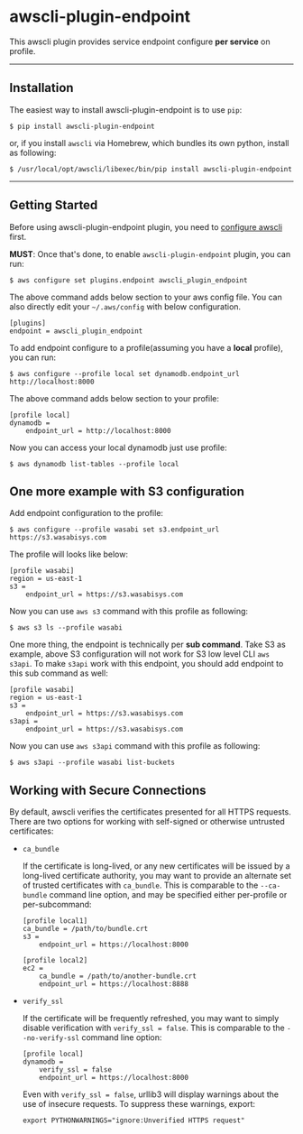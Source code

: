 awscli-plugin-endpoint
=============

This awscli plugin provides service endpoint configure **per service** on profile.

------------
Installation
------------

The easiest way to install awscli-plugin-endpoint is to use `pip`:

    $ pip install awscli-plugin-endpoint

or, if you install `awscli` via Homebrew, which bundles its own python, install as following:

    $ /usr/local/opt/awscli/libexec/bin/pip install awscli-plugin-endpoint


---------------
Getting Started
---------------

Before using awscli-plugin-endpoint plugin, you need to [configure awscli](http://docs.aws.amazon.com/cli/latest/userguide/cli-chap-getting-started.html) first.

**MUST**: Once that's done, to enable `awscli-plugin-endpoint` plugin, you can run:

    $ aws configure set plugins.endpoint awscli_plugin_endpoint

The above command adds below section to your aws config file. You can also directly edit your `~/.aws/config` with below configuration.

    [plugins]
    endpoint = awscli_plugin_endpoint

To add endpoint configure to a profile(assuming you have a **local** profile), you can run:

    $ aws configure --profile local set dynamodb.endpoint_url http://localhost:8000

The above command adds below section to your profile:

    [profile local]
    dynamodb =
        endpoint_url = http://localhost:8000

Now you can access your local dynamodb just use profile:

    $ aws dynamodb list-tables --profile local

## One more example with S3 configuration

Add endpoint configuration to the profile:

    $ aws configure --profile wasabi set s3.endpoint_url https://s3.wasabisys.com

The profile will looks like below:

    [profile wasabi]
    region = us-east-1
    s3 =
        endpoint_url = https://s3.wasabisys.com

Now you can use `aws s3` command with this profile as following:

    $ aws s3 ls --profile wasabi

One more thing, the endpoint is technically per **sub command**. Take S3 as example, above S3 configuration will not work for S3 low level CLI `aws s3api`.  To make `s3api` work with this endpoint, you should add endpoint to this sub command as well:

    [profile wasabi]
    region = us-east-1
    s3 =
        endpoint_url = https://s3.wasabisys.com
    s3api =
        endpoint_url = https://s3.wasabisys.com

Now you can use `aws s3api` command with this profile as following:

    $ aws s3api --profile wasabi list-buckets


Working with Secure Connections
------------------
By default, awscli verifies the certificates presented for all HTTPS requests.
There are two options for working with self-signed or otherwise untrusted 
certificates:

* `ca_bundle`

  If the certificate is long-lived, or any new certificates will be issued by
  a long-lived certificate authority, you may want to provide an alternate
  set of trusted certificates with `ca_bundle`. This is comparable to the
  `--ca-bundle` command line option, and may be specified either per-profile
  or per-subcommand:

      [profile local1]
      ca_bundle = /path/to/bundle.crt
      s3 =
          endpoint_url = https://localhost:8000

      [profile local2]
      ec2 =
          ca_bundle = /path/to/another-bundle.crt
          endpoint_url = https://localhost:8888

* `verify_ssl`

  If the certificate will be frequently refreshed, you may want to simply
  disable verification with `verify_ssl = false`. This is comparable to the
  `--no-verify-ssl` command line option:

      [profile local]
      dynamodb =
          verify_ssl = false
          endpoint_url = https://localhost:8000

  Even with `verify_ssl = false`, urllib3 will display warnings about the use of
  insecure requests. To suppress these warnings, export:

      export PYTHONWARNINGS="ignore:Unverified HTTPS request"
